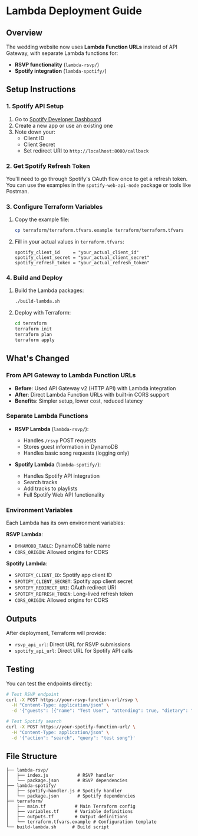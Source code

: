 # Lambda Deployment Guide

## Overview

The wedding website now uses **Lambda Function URLs** instead of API Gateway, with separate Lambda functions for:
- **RSVP functionality** (`lambda-rsvp/`)
- **Spotify integration** (`lambda-spotify/`)

## Setup Instructions

### 1. Spotify API Setup

1. Go to [Spotify Developer Dashboard](https://developer.spotify.com/dashboard/)
2. Create a new app or use an existing one
3. Note down your:
   - Client ID
   - Client Secret
   - Set redirect URI to `http://localhost:8080/callback`

### 2. Get Spotify Refresh Token

You'll need to go through Spotify's OAuth flow once to get a refresh token. You can use the examples in the `spotify-web-api-node` package or tools like Postman.

### 3. Configure Terraform Variables

1. Copy the example file:
   ```bash
   cp terraform/terraform.tfvars.example terraform/terraform.tfvars
   ```

2. Fill in your actual values in `terraform.tfvars`:
   ```hcl
   spotify_client_id     = "your_actual_client_id"
   spotify_client_secret = "your_actual_client_secret"
   spotify_refresh_token = "your_actual_refresh_token"
   ```

### 4. Build and Deploy

1. Build the Lambda packages:
   ```bash
   ./build-lambda.sh
   ```

2. Deploy with Terraform:
   ```bash
   cd terraform
   terraform init
   terraform plan
   terraform apply
   ```

## What's Changed

### From API Gateway to Lambda Function URLs

- **Before**: Used API Gateway v2 (HTTP API) with Lambda integration
- **After**: Direct Lambda Function URLs with built-in CORS support
- **Benefits**: Simpler setup, lower cost, reduced latency

### Separate Lambda Functions

- **RSVP Lambda** (`lambda-rsvp/`):
  - Handles `/rsvp` POST requests
  - Stores guest information in DynamoDB
  - Handles basic song requests (logging only)

- **Spotify Lambda** (`lambda-spotify/`):
  - Handles Spotify API integration
  - Search tracks
  - Add tracks to playlists
  - Full Spotify Web API functionality

### Environment Variables

Each Lambda has its own environment variables:

**RSVP Lambda**:
- `DYNAMODB_TABLE`: DynamoDB table name
- `CORS_ORIGIN`: Allowed origins for CORS

**Spotify Lambda**:
- `SPOTIFY_CLIENT_ID`: Spotify app client ID
- `SPOTIFY_CLIENT_SECRET`: Spotify app client secret
- `SPOTIFY_REDIRECT_URI`: OAuth redirect URI
- `SPOTIFY_REFRESH_TOKEN`: Long-lived refresh token
- `CORS_ORIGIN`: Allowed origins for CORS

## Outputs

After deployment, Terraform will provide:
- `rsvp_api_url`: Direct URL for RSVP submissions
- `spotify_api_url`: Direct URL for Spotify API calls

## Testing

You can test the endpoints directly:

```bash
# Test RSVP endpoint
curl -X POST https://your-rsvp-function-url/rsvp \
  -H "Content-Type: application/json" \
  -d '{"guests": [{"name": "Test User", "attending": true, "dietary": ""}]}'

# Test Spotify search
curl -X POST https://your-spotify-function-url/ \
  -H "Content-Type: application/json" \
  -d '{"action": "search", "query": "test song"}'
```

## File Structure

```
├── lambda-rsvp/
│   ├── index.js           # RSVP handler
│   └── package.json       # RSVP dependencies
├── lambda-spotify/
│   ├── spotify-handler.js # Spotify handler
│   └── package.json       # Spotify dependencies
├── terraform/
│   ├── main.tf           # Main Terraform config
│   ├── variables.tf      # Variable definitions
│   ├── outputs.tf        # Output definitions
│   └── terraform.tfvars.example # Configuration template
└── build-lambda.sh      # Build script
```
